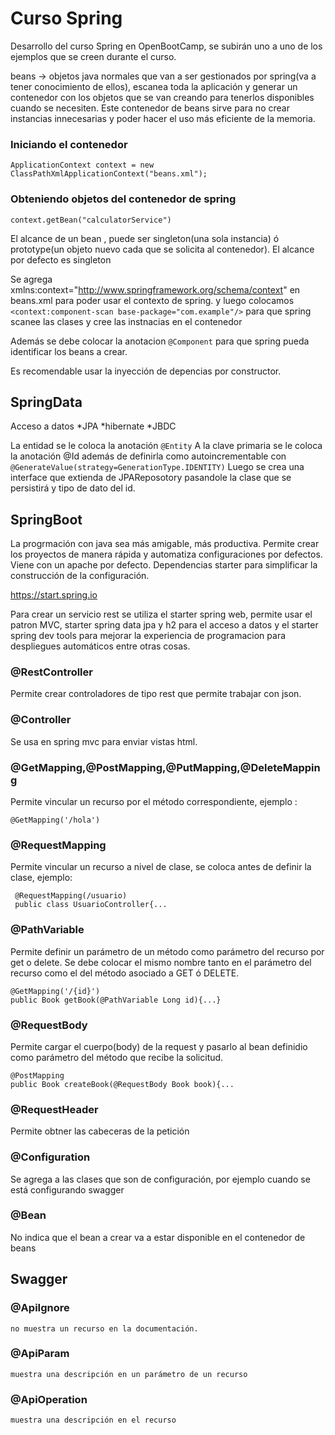 # Curso Spring
Desarrollo del curso Spring en OpenBootCamp, se subirán uno a uno de los ejemplos que se creen durante el curso.

beans -> objetos java normales que van a ser gestionados por spring(va a tener conocimiento de ellos), escanea toda la
aplicación y generar un contenedor con los objetos que se van creando para tenerlos disponibles cuando se necesiten.
Este contenedor de beans sirve para no crear instancias innecesarias y poder hacer el uso más eficiente de la memoria.

### Iniciando el contenedor
`ApplicationContext context = new ClassPathXmlApplicationContext("beans.xml");`

### Obteniendo objetos del contenedor de spring
`context.getBean("calculatorService")`

El alcance de un bean , puede ser singleton(una sola instancia) ó prototype(un objeto nuevo cada que se solicita al contenedor). El alcance por defecto es singleton

Se agrega xmlns:context="http://www.springframework.org/schema/context" en beans.xml para poder usar el contexto de spring.
y luego colocamos `<context:component-scan base-package="com.example"/>` para que spring scanee las clases y cree las instnacias en el contenedor

Además se debe colocar la anotacion `@Component` para que spring pueda identificar los beans a crear.

Es recomendable usar la inyección de depencias por constructor.

## SpringData

Acceso a datos 
    *JPA
        *hibernate
            *JBDC

La entidad se le coloca la anotación `@Entity`
A la clave primaria se le coloca la anotación @Id además de definirla como autoincrementable con 
`@GenerateValue(strategy=GenerationType.IDENTITY)`
Luego se crea una interface que extienda de  JPAReposotory pasandole la clase que se persistirá y tipo de dato del id.

## SpringBoot
La progrmación con java sea más amigable, más productiva.
Permite crear los proyectos de manera rápida y automatiza configuraciones por defectos.
Viene con un apache por defecto.
Dependencias starter para simplificar la construcción de la configuración.

https://start.spring.io

Para crear un servicio rest se utiliza el starter spring web, permite usar el patron MVC,
starter spring data jpa y h2 para el acceso a datos y el starter spring dev tools para mejorar la experiencia de programacion para despliegues automáticos entre otras cosas.

### @RestController 
Permite crear controladores de tipo rest que permite trabajar con json.

### @Controller
Se usa en spring mvc para enviar vistas html.

### @GetMapping,@PostMapping,@PutMapping,@DeleteMapping
Permite vincular un recurso por el método correspondiente, ejemplo :

    @GetMapping('/hola')

### @RequestMapping 
Permite vincular un recurso a nivel de clase, se coloca antes de definir la clase, ejemplo:

    
     @RequestMapping(/usuario)
     public class UsuarioController{...    
    

### @PathVariable
Permite definir un parámetro de un método como parámetro del recurso por get o delete. Se debe colocar
el mismo nombre tanto en el parámetro del recurso como el del método asociado a GET ó DELETE.
    
    @GetMapping('/{id}')
    public Book getBook(@PathVariable Long id){...}
    
### @RequestBody
Permite cargar el cuerpo(body) de la request y pasarlo al bean definidio como parámetro del método que 
recibe la solicitud.
    
    @PostMapping
    public Book createBook(@RequestBody Book book){...

### @RequestHeader
Permite obtner las cabeceras de la petición

### @Configuration
Se agrega a las clases que son de configuración, por ejemplo cuando se está configurando swagger

### @Bean
No indica que el bean a crear va a estar disponible en el contenedor de beans

## Swagger

### @ApiIgnore
    no muestra un recurso en la documentación.

### @ApiParam 
    muestra una descripción en un parámetro de un recurso

### @ApiOperation
    muestra una descripción en el recurso
